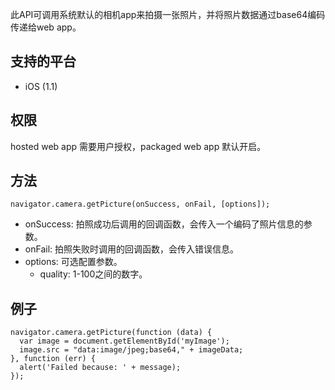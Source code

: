 此API可调用系统默认的相机app来拍摄一张照片，并将照片数据通过base64编码传递给web app。

## 支持的平台
* iOS (1.1)

## 权限
hosted web app 需要用户授权，packaged web app 默认开启。

## 方法

```
navigator.camera.getPicture(onSuccess, onFail, [options]);
```

* onSuccess: 拍照成功后调用的回调函数，会传入一个编码了照片信息的参数。
* onFail: 拍照失败时调用的回调函数，会传入错误信息。
* options: 可选配置参数。
  * quality: 1-100之间的数字。

## 例子

```
navigator.camera.getPicture(function (data) {
  var image = document.getElementById('myImage');
  image.src = "data:image/jpeg;base64," + imageData;
}, function (err) {
  alert('Failed because: ' + message);
});
```
